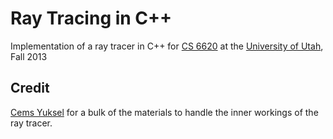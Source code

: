 Ray Tracing in C++
==================

Implementation of a ray tracer in C++ for [CS 6620](http://www.cemyuksel.com/courses/utah/cs6620/) at the [University of Utah](http://www.utah.edu/), Fall 2013



Credit
------

[Cems Yuksel](http://www.cemyuksel.com/) for a bulk of the materials to handle the inner workings of the ray tracer.
